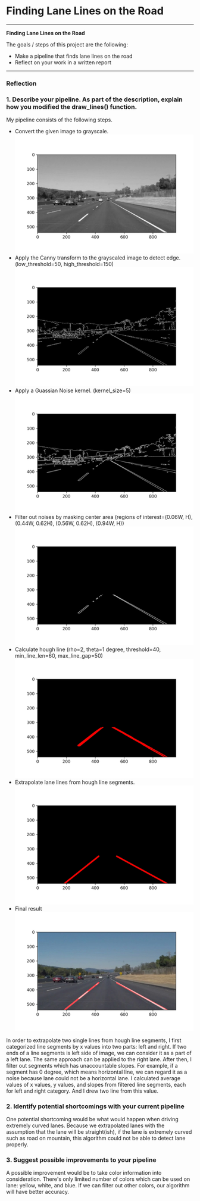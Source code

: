 # **Finding Lane Lines on the Road** 
---

**Finding Lane Lines on the Road**

The goals / steps of this project are the following:
* Make a pipeline that finds lane lines on the road
* Reflect on your work in a written report


[//]: # (Image References)

[grayscale]: ./imgs/grayscaled.jpg "Grayscale"
[canny_applied]: ./imgs/canny_applied.jpg "Canny-applied"
[blurred]: ./imgs/blurred.jpg "Blurred"
[masked]: ./imgs/masked.jpg "Masked"
[hough]: ./imgs/hough.jpg "Hough"
[final]: ./imgs/final.jpg "Final"
[final2]: ./imgs/final2.jpg "Final2"

---

### Reflection

### 1. Describe your pipeline. As part of the description, explain how you modified the draw_lines() function.

My pipeline consists of the following steps.
* Convert the given image to grayscale.
![alt text][grayscale]
* Apply the Canny transform to the grayscaled image to detect edge. (low_threshold=50, high_threshold=150)
![alt text][canny_applied]
* Apply a Guassian Noise kernel. (kernel_size=5)
![alt text][blurred]
* Filter out noises by masking center area (regions of interest=(0.06W, H), (0.44W, 0.62H), (0.56W, 0.62H), (0.94W, H))
![alt text][masked]
* Calculate hough line (rho=2, theta=1 degree, threshold=40, min_line_len=60, max_line_gap=50)
![alt text][hough]
* Extrapolate lane lines from hough line segments.
![alt text][final]
* Final result
![alt text][final2]

In order to extrapolate two single lines from hough line segments, I first categorized line segments by x values into two parts: left and right. If two ends of a line segments is left side of image, we can consider it as a part of a left lane. The same approach can be applied to the right lane. After then, I filter out segments which has unaccountable slopes. For example, if a segment has 0 degree, which means horizontal line, we can regard it as a noise because lane could not be a horizontal lane. I calculated average values of x values, y values, and slopes from filtered line segments, each for left and right category. And I drew two line from this value.

### 2. Identify potential shortcomings with your current pipeline

One potential shortcoming would be what would happen when driving extremely curved lanes. Because we extrapolated lanes with the assumption that the lane will be straight(ish), if the lane is extremely curved such as road on mountain, this algorithm could not be able to detect lane properly.

### 3. Suggest possible improvements to your pipeline

A possible improvement would be to take color information into consideration. There's only limited number of colors which can be used on lane: yellow, white, and blue. If we can filter out other colors, our algorithm will have better accuracy.
